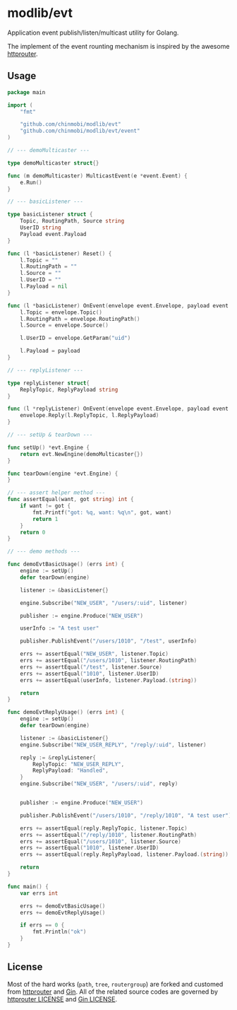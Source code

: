 # modlib/evt

Application event publish/listen/multicast utility for Golang.

The implement of the event rounting mechanism is inspired by the awesome [httprouter](https://github.com/julienschmidt/httprouter).

## Usage

```go
package main

import (
	"fmt"

	"github.com/chinmobi/modlib/evt"
	"github.com/chinmobi/modlib/evt/event"
)

// --- demoMulticaster ---

type demoMulticaster struct{}

func (m demoMulticaster) MulticastEvent(e *event.Event) {
	e.Run()
}

// --- basicListener ---

type basicListener struct {
	Topic, RoutingPath, Source string
	UserID string
	Payload event.Payload
}

func (l *basicListener) Reset() {
	l.Topic = ""
	l.RoutingPath = ""
	l.Source = ""
	l.UserID = ""
	l.Payload = nil
}

func (l *basicListener) OnEvent(envelope event.Envelope, payload event.Payload) {
	l.Topic = envelope.Topic()
	l.RoutingPath = envelope.RoutingPath()
	l.Source = envelope.Source()

	l.UserID = envelope.GetParam("uid")

	l.Payload = payload
}

// --- replyListener ---

type replyListener struct{
	ReplyTopic, ReplyPayload string
}

func (l *replyListener) OnEvent(envelope event.Envelope, payload event.Payload) {
	envelope.Reply(l.ReplyTopic, l.ReplyPayload)
}

// --- setUp & tearDown ---

func setUp() *evt.Engine {
	return evt.NewEngine(demoMulticaster{})
}

func tearDown(engine *evt.Engine) {
}

// --- assert helper method ---
func assertEqual(want, got string) int {
	if want != got {
		fmt.Printf("got: %q, want: %q\n", got, want)
		return 1
	}
	return 0
}

// --- demo methods ---

func demoEvtBasicUsage() (errs int) {
	engine := setUp()
	defer tearDown(engine)

	listener := &basicListener{}

	engine.Subscribe("NEW_USER", "/users/:uid", listener)

	publisher := engine.Produce("NEW_USER")

	userInfo := "A test user"

	publisher.PublishEvent("/users/1010", "/test", userInfo)

	errs += assertEqual("NEW_USER", listener.Topic)
	errs += assertEqual("/users/1010", listener.RoutingPath)
	errs += assertEqual("/test", listener.Source)
	errs += assertEqual("1010", listener.UserID)
	errs += assertEqual(userInfo, listener.Payload.(string))

	return
}

func demoEvtReplyUsage() (errs int) {
	engine := setUp()
	defer tearDown(engine)

	listener := &basicListener{}
	engine.Subscribe("NEW_USER_REPLY", "/reply/:uid", listener)

	reply := &replyListener{
		ReplyTopic: "NEW_USER_REPLY",
		ReplyPayload: "Handled",
	}
	engine.Subscribe("NEW_USER", "/users/:uid", reply)


	publisher := engine.Produce("NEW_USER")

	publisher.PublishEvent("/users/1010", "/reply/1010", "A test user")

	errs += assertEqual(reply.ReplyTopic, listener.Topic)
	errs += assertEqual("/reply/1010", listener.RoutingPath)
	errs += assertEqual("/users/1010", listener.Source)
	errs += assertEqual("1010", listener.UserID)
	errs += assertEqual(reply.ReplyPayload, listener.Payload.(string))

	return
}

func main() {
	var errs int

	errs += demoEvtBasicUsage()
	errs += demoEvtReplyUsage()

	if errs == 0 {
		fmt.Println("ok")
	}
}

```

## License

Most of the hard works (`path`, `tree`, `routergroup`) are forked and customed from [httprouter](https://github.com/julienschmidt/httprouter) and [Gin](https://github.com/gin-gonic/gin).
All of the related source codes are governed by [httprouter LICENSE](https://github.com/julienschmidt/httprouter/blob/master/LICENSE) and [Gin LICENSE](https://github.com/gin-gonic/gin/blob/master/LICENSE).
